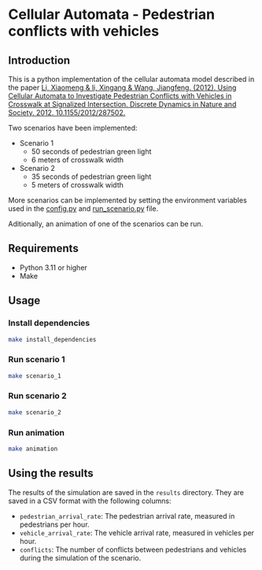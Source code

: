 # Cellular Automata - Pedestrian conflicts with vehicles

## Introduction

This is a python implementation of the cellular automata model described
in the paper [Li, Xiaomeng & li, Xingang & Wang, Jiangfeng. (2012). Using Cellular Automata to Investigate Pedestrian Conflicts
with Vehicles in Crosswalk at Signalized Intersection. Discrete Dynamics in Nature and Society. 2012.
10.1155/2012/287502.](https://www.hindawi.com/journals/ddns/2012/287502/)

Two scenarios have been implemented:
- Scenario 1
  - 50 seconds of pedestrian green light
  - 6 meters of crosswalk width
- Scenario 2
  - 35 seconds of pedestrian green light
  - 5 meters of crosswalk width

More scenarios can be implemented by setting the environment
variables used in the [config.py](src/config.py) and [run_scenario.py](src/run_scenario.py) file.

Aditionally, an animation of one of the scenarios can be run.

## Requirements

- Python 3.11 or higher
- Make

## Usage

### Install dependencies

```bash
make install_dependencies
```

### Run scenario 1

```bash
make scenario_1
```

### Run scenario 2

```bash
make scenario_2
```

### Run animation

```bash
make animation
```

## Using the results

The results of the simulation are saved in the `results` directory. They are saved in a CSV format with the following columns:
- `pedestrian_arrival_rate`: The pedestrian arrival rate, measured in pedestrians per hour.
- `vehicle_arrival_rate`: The vehicle arrival rate, measured in vehicles per hour.
- `conflicts`: The number of conflicts between pedestrians and vehicles during the simulation of the scenario.